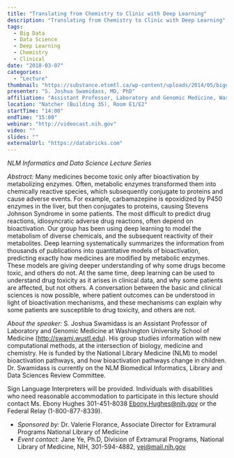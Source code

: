 ```yaml
---
title: "Translating from Chemistry to Clinic with Deep Learning"
description: "Translating from Chemistry to Clinic with Deep Learning"
tags: 
  - Big Data
  - Data Science
  - Deep Learning
  - Chemistry
  - Clinical
date: "2018-03-07"
categories:
  - "Lecture"
thumbnail: "https://substance.etsmtl.ca/wp-content/uploads/2014/05/bigdata-header.jpg"
presenter: "S. Joshua Swamidass, MD, PhD"
affiliation: "Assistant Professor, Laboratory and Genomic Medicine, Washington University School of Medicine"
location: "Natcher (Building 35), Room E1/E2"
startTime: "14:00"
endTime: "15:00"
webinar: "http://videocast.nih.gov"
video: ""
slides: ""
externalUrl: "https://databricks.com"
---
```

*NLM Informatics and Data Science Lecture Series*

*Abstract:* Many medicines become toxic only after bioactivation by
metabolizing enzymes. Often, metabolic enzymes transformed them into
chemically reactive species, which subsequently conjugate to proteins
and cause adverse events. For example, carbamazepine is epoxidized by
P450 enzymes in the liver, but then conjugates to proteins, causing
Stevens Johnson Syndrome in some patients. The most difficult to
predict drug reactions, idiosyncratic adverse drug reactions, often
depend on bioactivation. Our group has been using deep learning to
model the metabolism of diverse chemicals, and the subsequent
reactivity of their metabolites. Deep learning systematically
summarizes the information from thousands of publications into
quantitative models of bioactivation, predicting exactly how medicines
are modified by metabolic enzymes. These models are giving deeper
understanding of why some drugs become toxic, and others do not. At
the same time, deep learning can be used to understand drug toxicity
as it arises in clinical data, and why some patients are affected, but
not others. A conversation between the basic and clinical sciences is
now possible, where patient outcomes can be understood in light of
bioactivation mechanisms, and these mechanisms can explain why some
patients are susceptible to drug toxicity, and others are not.

*About the speaker:* S. Joshua Swamidass is an Assistant Professor of
Laboratory and Genomic Medicine at Washington University School of
Medicine (http://swami.wustl.edu). His group studies information with
new computational methods, at the intersection of biology, medicine
and chemistry. He is funded by the National Library Medicine (NLM) to
model bioactivation pathways, and how bioactivation pathways change in
children. Dr. Swamidass is currently on the NLM Biomedical
Informatics, Library and Data Sciences Review Committee.

Sign Language Interpreters will be provided. Individuals with
disabilities who need reasonable accommodation to participate in this
lecture should contact Ms. Ebony Hughes 301-451-8038
Ebony.Hughes@nih.gov or the Federal Relay (1-800-877-8339).

- *Sponsored by:* Dr. Valerie Florance, Associate Director for Extramural Programs National Library of Medicine
- *Event contact:* Jane Ye, Ph.D, Division of Extramural Programs, National Library of Medicine, NIH, 301-594-4882, [yej@mail.nih.gov](mailto:yej@mail.nih.gov)
